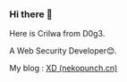 ### Hi there 👋

Here is Crilwa from D0g3.

A Web Security Developer😊.

My blog : [XD (nekopunch.cn)](http://nekopunch.cn/)
